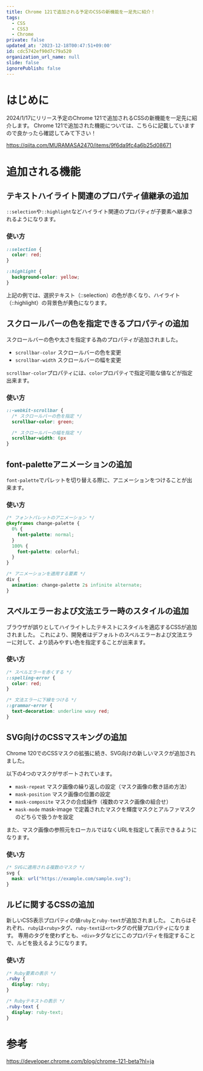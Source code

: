 ```yaml
---
title: Chrome 121で追加される予定のCSSの新機能を一足先に紹介！
tags:
  - CSS
  - CSS3
  - Chrome
private: false
updated_at: '2023-12-18T00:47:51+09:00'
id: cdc5742ef90d7c79a520
organization_url_name: null
slide: false
ignorePublish: false
---
```


# はじめに

2024/1/17にリリース予定のChrome 121で追加されるCSSの新機能を一足先に紹介します。
Chrome 121で追加された機能については、こちらに記載していますので良かったら確認してみて下さい！

https://qiita.com/MURAMASA2470/items/9f6da9fc4a6b25d08671

# 追加される機能

## テキストハイライト関連のプロパティ値継承の追加

`::selection`や`::highlight`などハイライト関連のプロパティが子要素へ継承されるようになります。

### 使い方

```css
::selection {
  color: red;
}

::highlight {
  background-color: yellow;
}

```

上記の例では、選択テキスト（::selection）の色が赤くなり、ハイライト（::highlight）の背景色が黄色になります。


## スクロールバーの色を指定できるプロパティの追加

スクロールバーの色や太さを指定する為のプロパティが追加されました。
- `scrollbar-color` スクロールバーの色を変更
- `scrollbar-width` スクロールバーの幅を変更

`scrollbar-color`プロパティには、`color`プロパティで指定可能な値などが指定出来ます。

### 使い方

```css
::-webkit-scrollbar {
  /* スクロールバーの色を指定 */
  scrollbar-color: green;

  /* スクロールバーの幅を指定 */
  scrollbar-width: 6px
}
```


## font-paletteアニメーションの追加

`font-palette`でパレットを切り替える際に、アニメーションをつけることが出来ます。

### 使い方

```scss
/* フォントパレットのアニメーション */
@keyframes change-palette {
  0% {
    font-palette: normal;
  }
  100% {
    font-palette: colorful;
  }
}

/* アニメーションを適用する要素 */
div {
  animation: change-palette 2s infinite alternate;
}

```

## スペルエラーおよび文法エラー時のスタイルの追加

ブラウザが誤りとしてハイライトしたテキストにスタイルを適応するCSSが追加されました。
これにより、開発者はデフォルトのスペルエラーおよび文法エラーに対して、より読みやすい色を指定することが出来ます。

### 使い方

```css
/* スペルエラーを赤くする */
::spelling-error {
  color: red;
}

/* 文法エラーに下線をつける */
::grammar-error {
  text-decoration: underline wavy red;
}
```


## SVG向けのCSSマスキングの追加

Chrome 120でのCSSマスクの拡張に続き、SVG向けの新しいマスクが追加されました。

以下の4つのマスクがサポートされています。
- `mask-repeat` マスク画像の繰り返しの設定（マスク画像の敷き詰め方法）
- `mask-position` マスク画像の位置の設定
- `mask-composite` マスクの合成操作（複数のマスク画像の組合せ）
- `mask-mode` mask-image で定義されたマスクを輝度マスクとアルファマスクのどちらで扱うかを設定

また、マスク画像の参照元をローカルではなくURLを指定して表示できるようになります。

### 使い方

```css
/* SVGに適用される複数のマスク */
svg {
  mask: url("https://example.com/sample.svg");
}
```


## ルビに関するCSSの追加

新しいCSS表示プロパティの値`ruby`と`ruby-text`が追加されました。
これらはそれぞれ、`ruby`は`<ruby>`タグ、`ruby-text`は`<rt>`タグの代替プロパティになります。
専用のタグを使わずとも、`<div>`タグなどにこのプロパティを指定することで、ルビを扱えるようになります。

### 使い方

```css
/* Ruby要素の表示 */
.ruby {
  display: ruby;
}

/* Rubyテキストの表示 */
.ruby-text {
  display: ruby-text;
}
```


# 参考

https://developer.chrome.com/blog/chrome-121-beta?hl=ja
